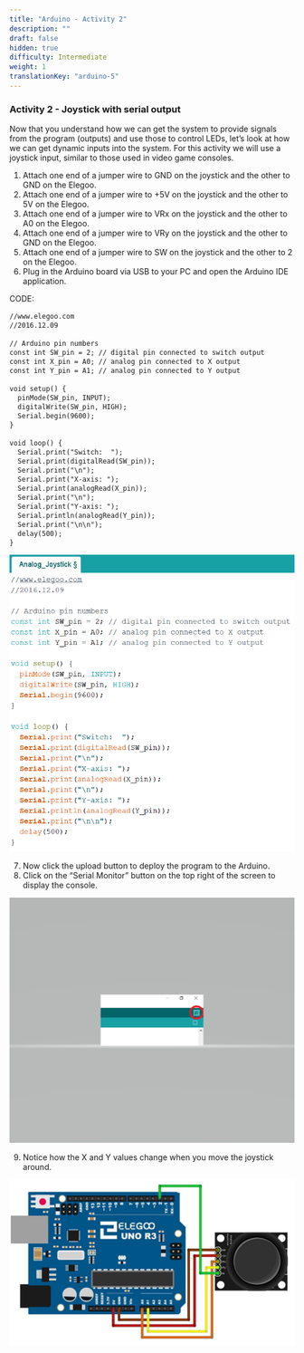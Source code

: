 ```yaml
---
title: "Arduino - Activity 2"
description: ""
draft: false
hidden: true
difficulty: Intermediate
weight: 1
translationKey: "arduino-5"
---
```

### Activity 2 - Joystick with serial output
Now that you understand how we can get the system to provide signals from the program (outputs) and use those to control LEDs, let’s look at how we can get dynamic inputs into the system. For this activity we will use a joystick input, similar to those used in video game consoles.
1.	Attach one end of a jumper wire to GND on the joystick and the other to GND on the Elegoo.
2.	Attach one end of a jumper wire to +5V on the joystick and the other to 5V on the Elegoo.
3.	Attach one end of a jumper wire to VRx on the joystick and the other to A0 on the Elegoo.
4.	Attach one end of a jumper wire to VRy on the joystick and the other to GND on the Elegoo.
5.	Attach one end of a jumper wire to SW on the joystick and the other to 2 on the Elegoo.
6.	Plug in the Arduino board via USB to your PC and open the Arduino IDE application.

CODE:
```
//www.elegoo.com
//2016.12.09

// Arduino pin numbers
const int SW_pin = 2; // digital pin connected to switch output
const int X_pin = A0; // analog pin connected to X output
const int Y_pin = A1; // analog pin connected to Y output

void setup() {
  pinMode(SW_pin, INPUT);
  digitalWrite(SW_pin, HIGH);
  Serial.begin(9600);
}

void loop() {
  Serial.print("Switch:  ");
  Serial.print(digitalRead(SW_pin));
  Serial.print("\n");
  Serial.print("X-axis: ");
  Serial.print(analogRead(X_pin));
  Serial.print("\n");
  Serial.print("Y-axis: ");
  Serial.println(analogRead(Y_pin));
  Serial.print("\n\n");
  delay(500); 
}
```
![Cannot load image](img7.png)

7.	Now click the upload button to deploy the program to the Arduino.
8.	Click on the “Serial Monitor” button on the top right of the screen to display the console.

![Cannot load image](img8.png)

9.	Notice how the X and Y values change when you move the joystick around.

![Cannot load image](img9.png)
